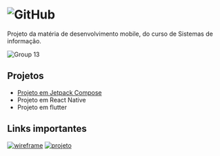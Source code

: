 # ![GitHub](https://user-images.githubusercontent.com/13178261/161410357-2de5648f-56ef-4830-9d60-0a87d903a6d4.png)


Projeto da matéria de desenvolvimento mobile, do curso de Sistemas de informação.

![Group 13](https://user-images.githubusercontent.com/13178261/161410396-57f0ea91-8f75-45a9-b821-ef4146e9ac63.png)

## Projetos

- [Projeto em Jetpack Compose](./mmcompose/README.md)
- Projeto em React Native
- Projeto em flutter

## Links importantes
[![wireframe](https://user-images.githubusercontent.com/13178261/161410522-8a45b117-938e-44d2-aa9f-fe3cb7425abc.png)](https://www.figma.com/community/file/1092175666127784311)
[![projeto](https://user-images.githubusercontent.com/13178261/161410529-4a4f4c03-9b15-445d-86e6-a80c1665efd7.png)](https://github.com/users/filipecancio/projects/13/views/1?visibleFields=%5B%22Title%22%2C%22Assignees%22%2C%22Status%22%2C%22Labels%22%5D)
